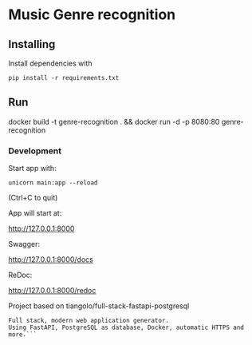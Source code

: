 # Music Genre recognition

## Installing
Install dependencies with

```pip install -r requirements.txt```

## Run

docker build -t genre-recognition . && docker run -d -p 8080:80 genre-recognition

### Development
Start app with:

```unicorn main:app --reload```

(Ctrl+C to quit)

App will start at:

http://127.0.0.1:8000

Swagger:

http://127.0.0.1:8000/docs

ReDoc:

http://127.0.0.1:8000/redoc


Project based on tiangolo/full-stack-fastapi-postgresql

```About
Full stack, modern web application generator. 
Using FastAPI, PostgreSQL as database, Docker, automatic HTTPS and more.```